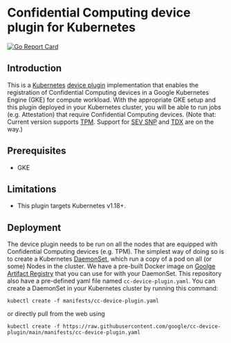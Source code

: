 # Confidential Computing device plugin for Kubernetes
[![Go Report Card](https://goreportcard.com/badge/github.com/google/cc-device-plugin)](https://goreportcard.com/report/github.com/google/cc-device-plugin)

## Introduction
This is a [Kubernetes][k8s] [device plugin][dp] implementation that enables the
registration of Confidential Computing devices in a Google
Kubernetes Engine (GKE) for compute workload. With the appropriate GKE setup and
this plugin deployed in your Kubernetes cluster, you will be able to run jobs
(e.g. Attestation) that require Confidential Computing devices. (Note that: Current version supports [TPM][tpm]. Support for [SEV SNP][sevsnp] and [TDX][tdx] are on the way.)

## Prerequisites
* GKE

## Limitations
* This plugin targets Kubernetes v1.18+.

## Deployment
The device plugin needs to be run on all the nodes that are equipped with Confidential Computing devices (e.g. TPM).  The simplest way of doing so is to create a Kubernetes [DaemonSet][dp], which run a copy of a pod on all (or some) Nodes in the cluster.  We have a pre-built Docker image on [Goolge Artifact Registry][release] that you can use for with your DaemonSet.  This repository also have a pre-defined yaml file named `cc-device-plugin.yaml`.  You can create a DaemonSet in your Kubernetes cluster by running this command:

```
kubectl create -f manifests/cc-device-plugin.yaml
```
or directly pull from the web using
```
kubectl create -f https://raw.githubusercontent.com/google/cc-device-plugin/main/manifests/cc-device-plugin.yaml
```

[dp]: https://kubernetes.io/docs/concepts/cluster-administration/device-plugins/
[k8s]: https://kubernetes.io
[tpm]: https://cloud.google.com/compute/shielded-vm/docs/shielded-vm#vtpm
[sevsnp]: https://cloud.google.com/confidential-computing/confidential-vm/docs/confidential-vm-overview#amd_sev-snp
[tdx]: https://cloud.google.com/blog/products/identity-security/confidential-vms-on-intel-cpus-your-datas-new-intelligent-defense
[release]: https://us-central1-docker.pkg.dev/gce-confidential-compute/release/cc-device-plugin
